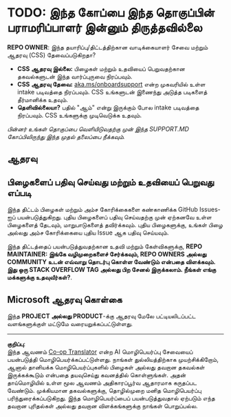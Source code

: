 <!--
CO_OP_TRANSLATOR_METADATA:
{
  "original_hash": "50518c351b4501f2649aeaba31c2592e",
  "translation_date": "2025-10-11T10:56:38+00:00",
  "source_file": "SUPPORT.md",
  "language_code": "ta"
}
-->
# TODO: இந்த கோப்பை இந்த தொகுப்பின் பராமரிப்பாளர் இன்னும் திருத்தவில்லை

**REPO OWNER**: இந்த தயாரிப்பு/திட்டத்திற்கான வாடிக்கையாளர் சேவை மற்றும் ஆதரவு (CSS) தேவைப்படுகிறதா?

- **CSS ஆதரவு இல்லை:** பிழைகள் மற்றும் உதவியைப் பெறுவதற்கான தகவல்களுடன் இந்த வார்ப்புருவை நிரப்பவும்.
- **CSS ஆதரவு தேவை:** [aka.ms/onboardsupport](https://aka.ms/onboardsupport) என்ற முகவரியில் உள்ள intake படிவத்தை நிரப்பவும். CSS உங்களுடன் இணைந்து அடுத்த படிகளைத் தீர்மானிக்க உதவும்.
- **தெளிவில்லையா?** பதில் "ஆம்" என்று இருக்கும் போல intake படிவத்தை நிரப்பவும். CSS உங்களுக்கு முடிவெடுக்க உதவும்.

*பின்னர் உங்கள் தொகுப்பை வெளியிடுவதற்கு முன் இந்த SUPPORT.MD கோப்பிலிருந்து இந்த முதல் தலைப்பை நீக்கவும்.*

## ஆதரவு

## பிழைகளைப் பதிவு செய்வது மற்றும் உதவியைப் பெறுவது எப்படி  

இந்த திட்டம் பிழைகள் மற்றும் அம்ச கோரிக்கைகளை கண்காணிக்க GitHub Issues-ஐப் பயன்படுத்துகிறது. புதிய பிழைகளைப் பதிவு செய்வதற்கு முன் ஏற்கனவே உள்ள பிழைகளைத் தேடவும், மாறுபாடுகளைத் தவிர்க்கவும். புதிய பிழைகளுக்கு, உங்கள் பிழை அல்லது அம்ச கோரிக்கையை புதிய Issue ஆக பதிவு செய்யவும்.

இந்த திட்டத்தைப் பயன்படுத்துவதற்கான உதவி மற்றும் கேள்விகளுக்கு, **REPO MAINTAINER: இங்கே வழிமுறைகளைச் சேர்க்கவும், REPO OWNERS அல்லது COMMUNITY உடன் எவ்வாறு தொடர்பு கொள்ள வேண்டும் என்பதை விளக்கவும். இது ஒரு STACK OVERFLOW TAG அல்லது பிற சேனல் இருக்கலாம். நீங்கள் எங்கு மக்களுக்கு உதவுவீர்கள்?**.

## Microsoft ஆதரவு கொள்கை  

இந்த **PROJECT அல்லது PRODUCT**-க்கு ஆதரவு மேலே பட்டியலிடப்பட்ட வளங்களுக்குள் மட்டுமே வரையறுக்கப்பட்டுள்ளது.

---

**குறிப்பு**:  
இந்த ஆவணம் [Co-op Translator](https://github.com/Azure/co-op-translator) என்ற AI மொழிபெயர்ப்பு சேவையைப் பயன்படுத்தி மொழிபெயர்க்கப்பட்டுள்ளது. நாங்கள் துல்லியத்திற்காக முயற்சிக்கிறோம், ஆனால் தானியக்க மொழிபெயர்ப்புகளில் பிழைகள் அல்லது தவறான தகவல்கள் இருக்கக்கூடும் என்பதை தயவுசெய்து கவனத்தில் கொள்ளுங்கள். அதன் தாய்மொழியில் உள்ள மூல ஆவணம் அதிகாரப்பூர்வ ஆதாரமாக கருதப்பட வேண்டும். முக்கியமான தகவல்களுக்கு, தொழில்முறை மனித மொழிபெயர்ப்பு பரிந்துரைக்கப்படுகிறது. இந்த மொழிபெயர்ப்பைப் பயன்படுத்துவதால் ஏற்படும் எந்த தவறான புரிதல்கள் அல்லது தவறான விளக்கங்களுக்கு நாங்கள் பொறுப்பல்ல.